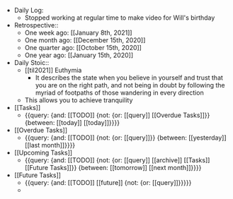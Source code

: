 - Daily Log:
    - Stopped working at regular time to make video for Will's birthday
- Retrospective::
    - One week ago: [[January 8th, 2021]]
    - One month ago: [[December 15th, 2020]]
    - One quarter ago: [[October 15th, 2020]]
    - One year ago: [[January 15th, 2020]]
- Daily Stoic::
    - [[til2021]] Euthymia
        - It describes the state when you believe in yourself and trust that you are on the right path, and not being in doubt by following the myriad of footpaths of those wandering in every direction
    - This allows you to achieve tranquility
- [[Tasks]]
    - {{query: {and: [[TODO]] {not: {or: [[query]] [[Overdue Tasks]]}} {between: [[today]] [[today]]}}}}
- [[Overdue Tasks]]
    - {{query: {and: [[TODO]] {not: {or: [[query]]}} {between: [[yesterday]] [[last month]]}}}}
- [[Upcoming Tasks]]
    - {{query: {and: [[TODO]] {not: {or: [[query]] [[archive]] [[Tasks]] [[Future Tasks]]}} {between: [[tomorrow]] [[next month]]}}}}
- [[Future Tasks]]
    - {{query: {and: [[TODO]] [[future]] {not: {or: [[query]]}}}}}
    - 
